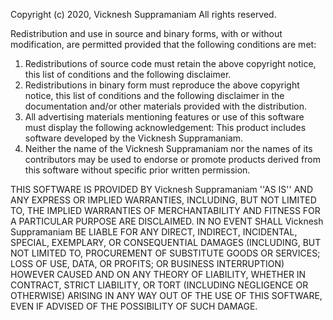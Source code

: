 Copyright (c) 2020, Vicknesh Suppramaniam
All rights reserved.

Redistribution and use in source and binary forms, with or without
modification, are permitted provided that the following conditions are met:
1. Redistributions of source code must retain the above copyright
   notice, this list of conditions and the following disclaimer.
2. Redistributions in binary form must reproduce the above copyright
   notice, this list of conditions and the following disclaimer in the
   documentation and/or other materials provided with the distribution.
3. All advertising materials mentioning features or use of this software
   must display the following acknowledgement:
   This product includes software developed by the Vicknesh Suppramaniam.
4. Neither the name of the Vicknesh Suppramaniam nor the
   names of its contributors may be used to endorse or promote products
   derived from this software without specific prior written permission.

THIS SOFTWARE IS PROVIDED BY Vicknesh Suppramaniam ''AS IS'' AND ANY
EXPRESS OR IMPLIED WARRANTIES, INCLUDING, BUT NOT LIMITED TO, THE IMPLIED
WARRANTIES OF MERCHANTABILITY AND FITNESS FOR A PARTICULAR PURPOSE ARE
DISCLAIMED. IN NO EVENT SHALL Vicknesh Suppramaniam BE LIABLE FOR ANY
DIRECT, INDIRECT, INCIDENTAL, SPECIAL, EXEMPLARY, OR CONSEQUENTIAL DAMAGES
(INCLUDING, BUT NOT LIMITED TO, PROCUREMENT OF SUBSTITUTE GOODS OR SERVICES;
LOSS OF USE, DATA, OR PROFITS; OR BUSINESS INTERRUPTION) HOWEVER CAUSED AND
ON ANY THEORY OF LIABILITY, WHETHER IN CONTRACT, STRICT LIABILITY, OR TORT
(INCLUDING NEGLIGENCE OR OTHERWISE) ARISING IN ANY WAY OUT OF THE USE OF THIS
SOFTWARE, EVEN IF ADVISED OF THE POSSIBILITY OF SUCH DAMAGE.